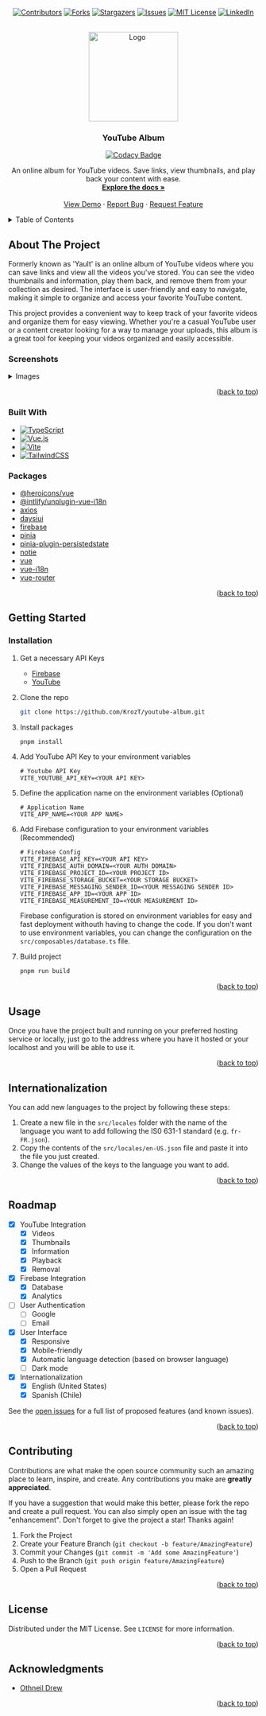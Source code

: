 <!-- Improved compatibility of back to top link: See: https://github.com/othneildrew/Best-README-Template/pull/73 -->
<a name="readme-top"></a>
<!--
*** Thanks for checking out the Best-README-Template. If you have a suggestion
*** that would make this better, please fork the repo and create a pull request
*** or simply open an issue with the tag "enhancement".
*** Don't forget to give the project a star!
*** Thanks again! Now go create something AMAZING! :D
-->



<!-- PROJECT SHIELDS -->
<!--
*** I'm using markdown "reference style" links for readability.
*** Reference links are enclosed in brackets [ ] instead of parentheses ( ).
*** See the bottom of this document for the declaration of the reference variables
*** for contributors-url, forks-url, etc. This is an optional, concise syntax you may use.
*** https://www.markdownguide.org/basic-syntax/#reference-style-links
-->
<div align="center" markdown="1">

[![Contributors][contributors-shield]][contributors-url]
[![Forks][forks-shield]][forks-url]
[![Stargazers][stars-shield]][stars-url]
[![Issues][issues-shield]][issues-url]
[![MIT License][license-shield]][license-url]
[![LinkedIn][linkedin-shield]][linkedin-url]

</div>

<!-- PROJECT LOGO -->
<br />
<div align="center">
  <a>
    <img src="https://i.imgur.com/Y3xHpll.png" alt="Logo" width="180" height="180">
  </a>

<h3 align="center">YouTube Album</h3>

<div align="center">

[![Codacy Badge](https://app.codacy.com/project/badge/Grade/7e905c51a8af469e89be97b6c91954bd)](https://app.codacy.com/gh/KrozT/youtube-album/dashboard?utm_source=gh&utm_medium=referral&utm_content=&utm_campaign=Badge_grade)

</div>

  <p align="center">
An online album for YouTube videos. Save links, view thumbnails, and play back your content with ease.    <br />
<a href="https://github.com/KrozT/youtube-album"><strong>Explore the docs »</strong></a>
    <br />
    <br />
    <a href="https://yault.krozt.dev/">View Demo</a>
    ·
    <a href="https://github.com/KrozT/youtube-album/issues">Report Bug</a>
    ·
    <a href="https://github.com/KrozT/youtube-album/pulls">Request Feature</a>
  </p>
</div>



<!-- TABLE OF CONTENTS -->
<details>
  <summary>Table of Contents</summary>
  <ol>
    <li>
      <a href="#about-the-project">About The Project</a>
      <ul>
        <li><a href="#screenshots">Screenshots</a></li>
        <li><a href="#built-with">Built With</a></li>
      </ul>
      <ul>
        <li><a href="#packages">Packages</a></li>
      </ul>
    </li>
    <li>
      <a href="#getting-started">Getting Started</a>
      <ul>
        <li><a href="#installation">Installation</a></li>
      </ul>
    </li>
    <li><a href="#usage">Usage</a></li>
    <li><a href="#internationalization">Internationalization</a></li>
    <li><a href="#roadmap">Roadmap</a></li>
    <li><a href="#contributing">Contributing</a></li>
    <li><a href="#license">License</a></li>
    <li><a href="#acknowledgments">Acknowledgments</a></li>
  </ol>
</details>

<!-- ABOUT THE PROJECT -->
## About The Project

Formerly known as 'Yault' is an online album of YouTube videos where you can save links and view all the videos you've stored. You can see the video thumbnails and information, play them back, and remove them from your collection as desired. The interface is user-friendly and easy to navigate, making it simple to organize and access your favorite YouTube content.

This project provides a convenient way to keep track of your favorite videos and organize them for easy viewing. Whether you're a casual YouTube user or a content creator looking for a way to manage your uploads, this album is a great tool for keeping your videos organized and easily accessible.

### Screenshots
<details>

<summary>Images</summary>

[![YouTube Album ScreenShot 1][product-screenshot-1]](https://github.com/KrozT/youtube-album)

</details>

<p align="right">(<a href="#readme-top">back to top</a>)</p>



### Built With

* [![TypeScript][TypeScript-shield]][TypeScript-url]
* [![Vue.js][Vue.js]][Vue-url]
* [![Vite][Vite-shield]][Vite-url]
* [![TailwindCSS][TailwindCSS-shield]][TailwindCSS-url]

### Packages
- [@heroicons/vue](https://github.com/tailwindlabs/heroicons)
- [@intlify/unplugin-vue-i18n](https://github.com/intlify/bundle-tools)
- [axios](https://github.com/axios/axios)
- [daysiui](https://github.com/saadeghi/daisyui)
- [firebase](https://github.com/firebase/firebase-js-sdk)
- [pinia](https://github.com/vuejs/pinia)
- [pinia-plugin-persistedstate](https://github.com/prazdevs/pinia-plugin-persistedstate)
- [notie](https://github.com/jaredreich/notie)
- [vue](https://github.com/vuejs/core)
- [vue-i18n](https://github.com/intlify/vue-i18n-next)
- [vue-router](https://github.com/vuejs/router)

<p align="right">(<a href="#readme-top">back to top</a>)</p>



<!-- GETTING STARTED -->
## Getting Started

### Installation

1. Get a necessary API Keys
   - [Firebase](https://console.firebase.google.com/)
   - [YouTube](https://console.cloud.google.com/)
     <br>

2. Clone the repo
   ```sh
   git clone https://github.com/KrozT/youtube-album.git
   ```
3. Install packages
   ```sh
   pnpm install
   ```
4. Add YouTube API Key to your environment variables
   ```dotenv
   # Youtube API Key
   VITE_YOUTUBE_API_KEY=<YOUR API KEY>
   ```
5. Define the application name on the environment variables (Optional)
   ```dotenv
   # Application Name
   VITE_APP_NAME=<YOUR APP NAME>
   ```
6. Add Firebase configuration to your environment variables (Recommended)
   ```dotenv
   # Firebase Config
   VITE_FIREBASE_API_KEY=<YOUR API KEY>
   VITE_FIREBASE_AUTH_DOMAIN=<YOUR AUTH DOMAIN>
   VITE_FIREBASE_PROJECT_ID=<YOUR PROJECT ID>
   VITE_FIREBASE_STORAGE_BUCKET=<YOUR STORAGE BUCKET>
   VITE_FIREBASE_MESSAGING_SENDER_ID=<YOUR MESSAGING SENDER ID>
   VITE_FIREBASE_APP_ID=<YOUR APP ID>
   VITE_FIREBASE_MEASUREMENT_ID=<YOUR MEASUREMENT ID>
   ```
   Firebase configuration is stored on environment variables for easy and fast deployment withouth having to change the code.
   If you don't want to use environment variables, you can change the configuration on the `src/composables/database.ts` file.

7. Build project
   ```sh
   pnpm run build
   ```


<p align="right">(<a href="#readme-top">back to top</a>)</p>



<!-- USAGE EXAMPLES -->
## Usage

Once you have the project built and running on your preferred hosting service or locally,
just go to the address where you have it hosted or your localhost and you will be able to use it.

<p align="right">(<a href="#readme-top">back to top</a>)</p>

## Internationalization

You can add new languages to the project by following these steps:

1. Create a new file in the `src/locales` folder with the name of the language you want to add following the IS0 631-1 standard (e.g. `fr-FR.json`).
2. Copy the contents of the `src/locales/en-US.json` file and paste it into the file you just created.
3. Change the values of the keys to the language you want to add.

<p align="right">(<a href="#readme-top">back to top</a>)</p>

<!-- ROADMAP -->
## Roadmap

- [x] YouTube Integration
  - [x] Videos
  - [x] Thumbnails
  - [x] Information
  - [x] Playback
  - [x] Removal
- [x] Firebase Integration
  - [x] Database
  - [x] Analytics
- [ ] User Authentication
  - [ ] Google
  - [ ] Email
- [x] User Interface
  - [x] Responsive
  - [x] Mobile-friendly
  - [x] Automatic language detection (based on browser language)
  - [ ] Dark mode
- [x] Internationalization
  - [x] English (United States)
  - [x] Spanish (Chile)

See the [open issues](https://github.com/KrozT/youtube-album/issues) for a full list of proposed features (and known issues).

<p align="right">(<a href="#readme-top">back to top</a>)</p>


<!-- CONTRIBUTING -->
## Contributing

Contributions are what make the open source community such an amazing place to learn, inspire, and create. Any contributions you make are **greatly appreciated**.

If you have a suggestion that would make this better, please fork the repo and create a pull request. You can also simply open an issue with the tag "enhancement".
Don't forget to give the project a star! Thanks again!

1. Fork the Project
2. Create your Feature Branch (`git checkout -b feature/AmazingFeature`)
3. Commit your Changes (`git commit -m 'Add some AmazingFeature'`)
4. Push to the Branch (`git push origin feature/AmazingFeature`)
5. Open a Pull Request

<p align="right">(<a href="#readme-top">back to top</a>)</p>



<!-- LICENSE -->
## License

Distributed under the MIT License. See `LICENSE` for more information.

<p align="right">(<a href="#readme-top">back to top</a>)</p>

<!-- ACKNOWLEDGMENTS -->
## Acknowledgments

* [Othneil Drew](https://github.com/othneildrew/)

<p align="right">(<a href="#readme-top">back to top</a>)</p>



<!-- MARKDOWN LINKS & IMAGES -->
<!-- https://www.markdownguide.org/basic-syntax/#reference-style-links -->
[contributors-shield]: https://img.shields.io/github/contributors/KrozT/youtube-album.svg?style=for-the-badge
[contributors-url]: https://github.com/KrozT/youtube-album/graphs/contributors
[forks-shield]: https://img.shields.io/github/forks/KrozT/youtube-album.svg?style=for-the-badge
[forks-url]: https://github.com/KrozT/youtube-album/network/members
[stars-shield]: https://img.shields.io/github/stars/KrozT/youtube-album.svg?style=for-the-badge
[stars-url]: https://github.com/KrozT/youtube-album/stargazers
[issues-shield]: https://img.shields.io/github/issues/KrozT/youtube-album.svg?style=for-the-badge
[issues-url]: https://github.com/KrozT/youtube-album/issues
[license-shield]: https://img.shields.io/github/license/KrozT/youtube-album.svg?style=for-the-badge
[license-url]: https://github.com/KrozT/youtube-album/blob/master/LICENSE
[linkedin-shield]: https://img.shields.io/badge/-LinkedIn-black.svg?style=for-the-badge&logo=linkedin&colorB=555
[linkedin-url]: https://www.linkedin.com/in/matias-espinoza-bustos/
[product-screenshot-1]: https://i.imgur.com/KQ4BGIV.gif
[Next.js]: https://img.shields.io/badge/next.js-000000?style=for-the-badge&logo=nextdotjs&logoColor=white
[Next-url]: https://nextjs.org/
[React.js]: https://img.shields.io/badge/React-20232A?style=for-the-badge&logo=react&logoColor=61DAFB
[React-url]: https://reactjs.org/
[Vue.js]: https://img.shields.io/badge/Vue.js-35495E?style=for-the-badge&logo=vuedotjs&logoColor=4FC08D
[Vue-url]: https://vuejs.org/
[Vite-shield]: https://img.shields.io/badge/vite-%23646CFF.svg?style=for-the-badge&logo=vite&logoColor=white
[Vite-url]: https://vitejs.dev/
[Angular.io]: https://img.shields.io/badge/Angular-DD0031?style=for-the-badge&logo=angular&logoColor=white
[Angular-url]: https://angular.io/
[Svelte.dev]: https://img.shields.io/badge/Svelte-4A4A55?style=for-the-badge&logo=svelte&logoColor=FF3E00
[Svelte-url]: https://svelte.dev/
[Laravel.com]: https://img.shields.io/badge/Laravel-FF2D20?style=for-the-badge&logo=laravel&logoColor=white
[Laravel-url]: https://laravel.com
[Bootstrap.com]: https://img.shields.io/badge/Bootstrap-563D7C?style=for-the-badge&logo=bootstrap&logoColor=white
[Bootstrap-url]: https://getbootstrap.com
[JQuery.com]: https://img.shields.io/badge/jQuery-0769AD?style=for-the-badge&logo=jquery&logoColor=white
[JQuery-url]: https://jquery.com

[TypeScript-url]: https://www.typescriptlang.org
[TypeScript-shield]: https://img.shields.io/badge/TypeScript-3178C6?style=for-the-badge&logo=typescript&logoColor=white

[Firebase-url]: https://firebase.google.com/
[Firebase-shield]: https://img.shields.io/badge/Firebase-039BE5?style=for-the-badge&logo=Firebase&logoColor=white

[TailwindCSS-url]: https://github.com/tailwindlabs/tailwindcss
[TailwindCSS-shield]: https://img.shields.io/badge/tailwindcss-%2338B2AC.svg?style=for-the-badge&logo=tailwind-css&logoColor=white
